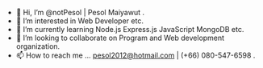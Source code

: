 - 👋 Hi, I’m @notPesol | Pesol Maiyawut .
- 👀 I’m interested in Web Developer etc.
- 🌱 I’m currently learning Node.js Express.js JavaScript MongoDB etc.
- 💞️ I’m looking to collaborate on Program and Web development organization.
- 📫 How to reach me ... pesol2012@hotmail.com | (+66) 080-547-6598 .

<!---
notPesol/notPesol is a ✨ special ✨ repository because its `README.md` (this file) appears on your GitHub profile.
You can click the Preview link to take a look at your changes.
--->

